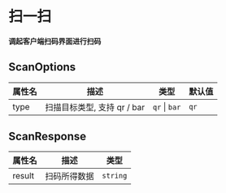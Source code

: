 # 扫一扫

#### 调起客户端扫码界面进行扫码
<code src="./scan.tsx"></code>

## ScanOptions

| 属性名 | 描述 | 类型 | 默认值 |
| ---- | ---- | ---- | ---- |
| type | 扫描目标类型, 支持 qr / bar | `qr` \| `bar` | `qr` |

## ScanResponse

| 属性名 | 描述 | 类型 |
| ---- | ---- | ---- |
| result | 扫码所得数据 | `string` |

